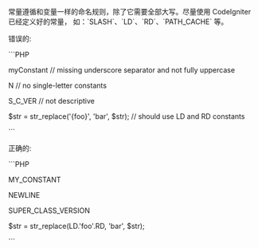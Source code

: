 常量遵循和变量一样的命名规则，除了它需要全部大写。尽量使用 CodeIgniter 已经定义好的常量， 如：\`SLASH\`、\`LD\`、\`RD\`、\`PATH\_CACHE\` 等。



错误的:



\`\`\`PHP

myConstant \/\/ missing underscore separator and not fully uppercase

N \/\/ no single-letter constants

S\_C\_VER \/\/ not descriptive

$str = str\_replace\('{foo}', 'bar', $str\); \/\/ should use LD and RD constants

\`\`\`

正确的:



\`\`\`PHP

MY\_CONSTANT

NEWLINE

SUPER\_CLASS\_VERSION

$str = str\_replace\(LD.'foo'.RD, 'bar', $str\);

\`\`\`

